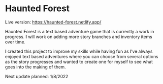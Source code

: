 # Haunted Forest #

Live version: https://haunted-forest.netlify.app/

Haunted Forest is a text based adventure game that is currently a work in progress. I will work on adding more story branches and inventory items over time.

I created this project to improve my skills while having fun as I've always enjoyed text based adventures where you can choose from several options as the story progresses and wanted to create one for myself to see what goes into the making of them.

Next update planned: 1/8/2022